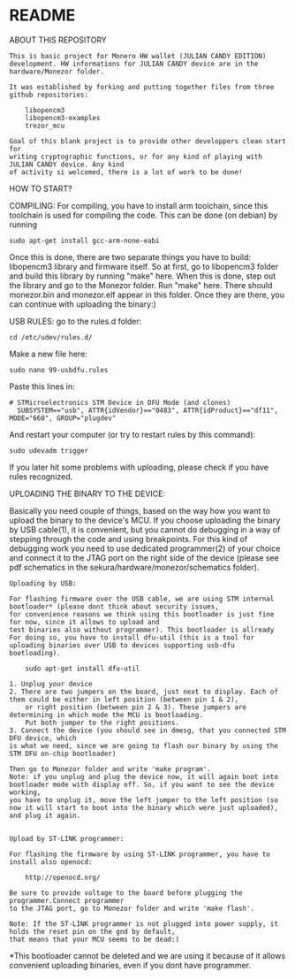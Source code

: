 # README

ABOUT THIS REPOSITORY

	This is basic project for Monero HW wallet (JULIAN CANDY EDITION) development. HW informations for JULIAN CANDY device are in the 
	hardware/Monezor folder.

	It was established by forking and putting together files from three github repositories: 

		libopencm3
		libopencm3-examples
		trezor_mcu

	Goal of this blank project is to provide other developpers clean start for 
	writing cryptographic functions, or for any kind of playing with JULIAN CANDY device. Any kind 
	of activity si welcomed, there is a lot of work to be done!

HOW TO START?

COMPILING:
For compiling, you have to install arm toolchain, since this toolchain is used for compiling the code. 
This can be done (on debian) by running 
	
	sudo apt-get install gcc-arm-none-eabi

Once this is done, there are two separate things you have to build: libopencm3 library and firmware itself. So at first, 
go to libopencm3 folder and build this library by running "make" here. When this is done, step out the library and go to the Monezor folder. 
Run "make" here. There should monezor.bin and monezor.elf appear in this folder. Once they are there, you can continue with uploading the binary:)

USB RULES:
go to the rules.d folder:

	cd /etc/udev/rules.d/

Make a new file here:

	sudo nano 99-usbdfu.rules
	
Paste this lines in:
	
	# STMicroelectronics STM Device in DFU Mode (and clones)
	  SUBSYSTEM=="usb", ATTR{idVendor}=="0483", ATTR{idProduct}=="df11", MODE="660", GROUP="plugdev"
	  
And restart your computer (or try to restart rules by this command):

	sudo udevadm trigger
	
If you later hit some problems with uploading, please check if you have rules recognized.


UPLOADING THE BINARY TO THE DEVICE:

Basically you need couple of things, based on the way how you want to upload the binary to the device's MCU. 
If you choose uploading the binary by USB cable(1), it is convenient, but you cannot do debugging in a 
way of stepping through the code and using breakpoints. For this kind of debugging work you need to use dedicated 
programmer(2) of your choice and connect it to the JTAG port on the right side of the device (please see 
pdf schematics in the sekura/hardware/monezor/schematics folder). 

	Uploading by USB:
	
	For flashing firmware over the USB cable, we are using STM internal bootloader* (please dont think about security issues, 
	for convenience reasons we think using this bootloader is just fine for now, since it allows to upload and 
	test binaries also without programmer). This bootloader is allready
	For doing so, you have to install dfu-util (this is a tool for uploading binaries over USB to devices supporting usb-dfu bootloading).
	
		sudo apt-get install dfu-util
	
	1. Unplug your device
	2. There are two jumpers on the board, just next to display. Each of them could be either in left position (between pin 1 & 2), 
		or right position (between pin 2 & 3). These jumpers are determining in which mode the MCU is bootloading. 
		Put both jumper to the right positions.
	3. Connect the device (you should see in dmesg, that you connected STM DFU device, which 
	is what we need, since we are going to flash our binary by using the STM DFU on-chip bootloader)
		
	Then go to Monezor folder and write 'make program'.
	Note: if you unplug and plug the device now, it will again boot into bootloader mode with display off. So, if you want to see the device working, 
	you have to unplug it, move the left jumper to the left position (so now it will start to boot into the binary which were just uploaded),
	and plug it again.
	
	
	Upload by ST-LINK programmer:
		
	For flashing the firmware by using ST-LINK programmer, you have to install also openocd:
	 
		http://openocd.org/
		
	Be sure to provide voltage to the board before plugging the programmer.Connect programmer 
	to the JTAG port, go to Monezor folder and write 'make flash'. 
	
	Note: If the ST-LINK programmer is not plugged into power supply, it holds the reset pin on the gnd by default, 
	that means that your MCU seems to be dead:)
		

*This bootloader cannot be deleted and we are using it because of it allows convenient uploading 
	binaries, even if you dont have programmer.
	
